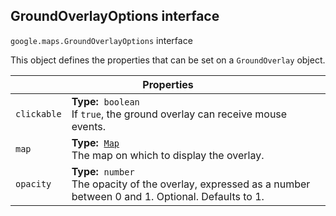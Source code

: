 <h2 id="GroundOverlayOptions"> GroundOverlayOptions interface </h2><p>
<code><span itemprop="path">google.maps</span>.<span itemprop="name">GroundOverlayOptions</span></code>
interface
</p><p>This object defines the properties that can be set on a <code>GroundOverlay</code> object.</p><div class="devsite-table-wrapper"><table class="properties responsive" summary="interface GroundOverlayOptions - Properties">
<thead>
<tr><th colspan="2">Properties</th>
</tr></thead>
<tbody>
<tr id="GroundOverlayOptions.clickable">
<td><code><span>clickable</span></code></td>
<td><div><strong>Type:</strong>&nbsp; <code>boolean</code></div>
<div class="desc">If <code>true</code>, the ground overlay can receive mouse events.</div></td>
</tr>
<tr id="GroundOverlayOptions.map">
<td><code><span>map</span></code></td>
<td><div><strong>Type:</strong>&nbsp; <code><a href="https://github.com/amenadiel/google-maps-documentation/blob/master/docs/Map.md">Map</a></code></div>
<div class="desc">The map on which to display the overlay.</div></td>
</tr>
<tr id="GroundOverlayOptions.opacity">
<td><code><span>opacity</span></code></td>
<td><div><strong>Type:</strong>&nbsp; <code>number</code></div>
<div class="desc">The opacity of the overlay, expressed as a number between 0 and 1. Optional. Defaults to 1.</div></td>
</tr>
</tbody>
</table></div>